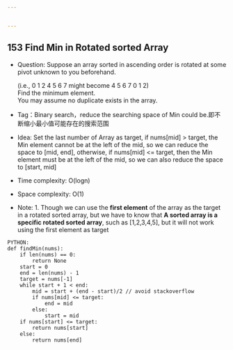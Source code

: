 ```yaml
---


---
```


<h2 id="find-min-in-rotated-sorted-array">153 Find Min in Rotated sorted Array</h2>
<ul>
<li>
<p>Question: Suppose an array sorted in ascending order is rotated at some pivot unknown to you beforehand.</p>
<p>(i.e., 0 1 2 4 5 6 7 might become 4 5 6 7 0 1 2)<br>
Find the minimum element.<br>
You may assume no duplicate exists in the array.</p>
</li>
<li>
<p>Tag：Binary search，reduce the searching space of Min could be.即不断缩小最小值可能存在的搜索范围</p>
</li>
<li>
<p>Idea:  Set the last number of Array as target, if nums[mid] &gt; target, the Min element cannot be at the left of the mid, so we can reduce the space to [mid, end], otherwise, if nums[mid] &lt;= target, then the Min element must be at the left of the mid, so we can also reduce the space to [start, mid]</p>
</li>
<li>
<p>Time complexity: O(logn)</p>
</li>
<li>
<p>Space complexity: O(1)</p>
</li>
<li>
<p>Note: 1. Though we can use the <strong>first element</strong> of the array as the target in a rotated sorted array, but we have to know that <strong>A sorted array is a specific rotated sorted array</strong>, such as [1,2,3,4,5], but it will not work using the first element as target</p>
</li>
</ul>
<pre><code>PYTHON:
def findMin(nums):
	if len(nums) == 0:
		return None
	start = 0
	end = len(nums) - 1
	target = nums[-1]
	while start + 1 &lt; end:
		mid = start + (end - start)/2 // avoid stackoverflow
		if nums[mid] &lt;= target:
			end = mid
		else:
			start = mid
	if nums[start] &lt;= target:
		return nums[start]
	else:
		return nums[end]

</code></pre>

